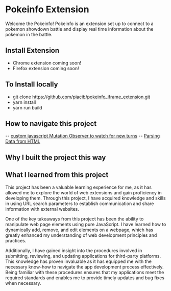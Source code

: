 # Pokeinfo Extension

Welcome the Pokeinfo! Pokeinfo is an extension set up to connect to a pokemon showdown battle and display real time information about the pokemon in the battle.

## Install Extension

- Chrome extension coming soon!
- Firefox extension coming soon!

## To Install locally

- git clone https://github.com/piacib/pokeinfo_iframe_extension.git
- yarn install
- yarn run build

## How to navigate this project

-- [custom javascript Mutation Observer to watch for new turns](https://github.com/piacib/pokeinfo_iframe_extension/blob/main/src/chatMutationObserver.ts)
-- [Parsing Data from HTML](https://github.com/piacib/pokeinfo_iframe_extension/blob/main/src/noSpectatorBattle.ts)

## Why I built the project this way


## What I learned from this project

This project has been a valuable learning experience for me, as it has allowed me to explore the world of web extensions and gain proficiency in developing them. Through this project, I have acquired knowledge and skills in using URL search parameters to establish communication and share information with external websites. 

One of the key takeaways from this project has been the ability to manipulate web page elements using pure JavaScript. I have learned how to dynamically add, remove, and edit elements on a webpage, which has greatly enhanced my understanding of web development principles and practices.

Additionally, I have gained insight into the procedures involved in submitting, reviewing, and updating applications for third-party platforms. This knowledge has proven invaluable as it has equipped me with the necessary know-how to navigate the app development process effectively. Being familiar with these procedures ensures that my applications meet the required standards and enables me to provide timely updates and bug fixes when necessary.
